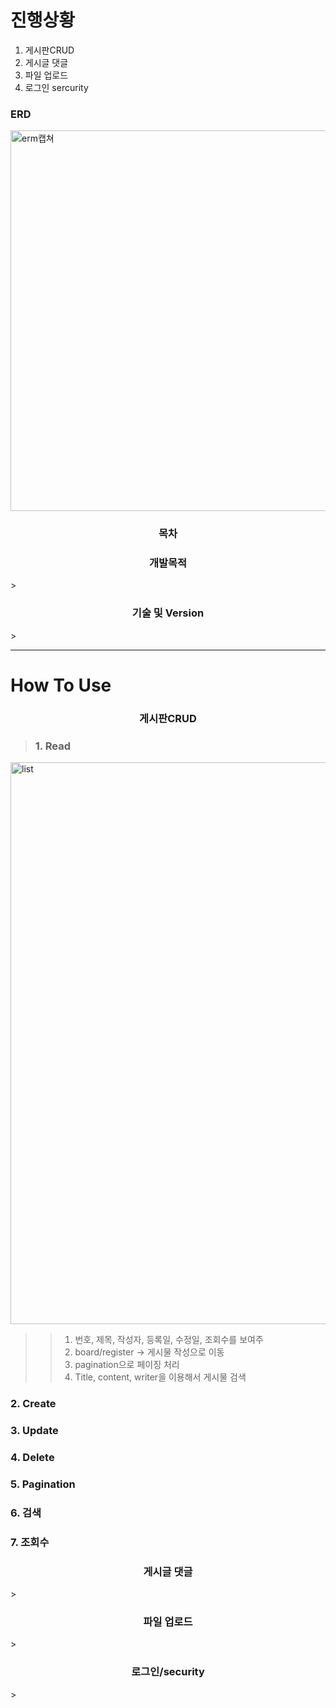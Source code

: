 # 진행상황
1. 게시판CRUD 
2. 게시글 댓글
3. 파일 업로드
4. 로그인 sercurity

### ERD
<img width="609" alt="erm캡쳐" src="https://user-images.githubusercontent.com/47100164/105014248-8ac03500-5a83-11eb-957b-298fbcda603f.PNG">


<h3 align="center"><strong>목차</strong></h3>


<h3 align="center"><strong>개발목적</strong></h3>
>


<h3 align="center"><strong>기술 및 Version</strong></h3>
>


***

# How To Use

<h3 align="center"><strong> 게시판CRUD </strong></h3>

> ### 1. Read
<img width="899" alt="list" src="https://user-images.githubusercontent.com/47100164/105016772-63b73280-5a86-11eb-8e1f-ff74cf081826.PNG">

>    > 1. 번호, 제목, 작성자, 등록일, 수정일, 조회수를 보여주
>    > 2. board/register -> 게시물 작성으로 이동
>    > 3. pagination으로 페이징 처리
>    > 4. Title, content, writer을 이용해서 게시물 검색

### 2. Create
### 3. Update
### 4. Delete
### 5. Pagination
### 6. 검색
### 7. 조회수

<h3 align="center"><strong> 게시글 댓글 </strong></h3>
>

<h3 align="center"><strong> 파일 업로드 </strong></h3>
>

<h3 align="center"><strong> 로그인/security </strong></h3>
>


